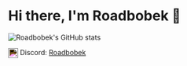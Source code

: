 # **Hi there, I'm Roadbobek 👋**

![Roadbobek's GitHub stats](https://github-readme-stats.vercel.app/api?username=roadbobek&show_icons=true&theme=transparent)

<img src="https://cdn.jsdelivr.net/gh/simple-icons/simple-icons/icons/discord.svg" alt="Discord" width="20" style="vertical-align:middle; filter: invert(1) brightness(2);" /> Discord: <a href="https://discord.com/app">Roadbobek</a>
